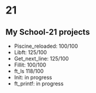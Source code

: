 # 21
## My School-21 projects

+ Piscine_reloaded:		100/100
+ Libft:				125/100
+ Get_next_line:		125/100
+ Fillit:				100/100
+ ft_ls					118/100
+ Init:					in progress
+ ft_printf:			in progress
